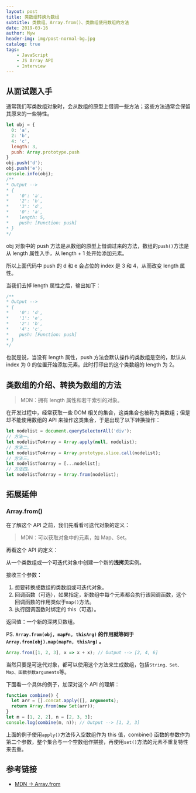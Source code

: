 ```yaml
---
layout: post
title: 类数组转换为数组
subtitle: 类数组、Array.from()、类数组使用数组的方法
date: 2019-03-16
author: Myw
header-img: img/post-normal-bg.jpg
catalog: true
tags:
    - JavaScript
    - JS Array API
    - Interview
---
```


## 从面试题入手

通常我们写类数组对象时，会从数组的原型上借调一些方法；这些方法通常会保留其原来的一些特性。

```js
let obj = {
  0: 'a',
  2: 'b',
  4: 'c',
  length: 3,
  push: Array.prototype.push
}
obj.push('d');
obj.push('e');
console.info(obj);
/**
* Output -->
* {
*    '0': 'a',
*    '2': 'b',
*    '3': 'd',
*    '0': 'a',
*    length: 5,
*    push: [Function: push]
* }
*/
```

obj 对象中的 push 方法是从数组的原型上借调过来的方法，数组的`push()`方法是从 length 属性入手，从 length + 1 处开始添加元素。

所以上面代码中 push 的 d 和 e 会占位的 index 是 3 和 4，从而改变 length 属性。

当我们去掉 length 属性之后，输出如下：

```js
/**
* Output -->
* {
*    '0': 'd',
*    '1': 'e',
*    '2': 'b',
*    '4': 'c',
*    push: [Function: push]
* }
*/
```

也就是说，当没有 length 属性，push 方法会默认操作的类数组是空的，默认从 index 为 0 的位置开始添加元素。此时打印出的这个类数组的 length 为 2。

## 类数组的介绍、转换为数组的方法

>MDN：拥有 length 属性和若干索引的对象。

在开发过程中，经常获取一些 DOM 相关的集合，这类集合也被称为类数组；但是却不能使用数组的 API 来操作这类集合，于是出现了以下转换操作：

```js
let nodelist = document.querySelectorAll('div');
// 方法一。
let nodelistToArray = Array.apply(null, nodelist);
// 方法二。
let nodelistToArray = Array.prototype.slice.call(nodelist);
// 方法三。
let nodelistToArray = [...nodelist];
// 方法四。
let nodelistToArray = Array.from(nodelist);
```

## 拓展延伸

### Array.from()

在了解这个 API 之前，我们先看看可迭代对象的定义：

>MDN：可以获取对象中的元素，如 Map、Set。

再看这个 API 的定义：

从一个类数组或一个可迭代对象中创建一个新的**浅拷贝**实例。

接收三个参数：

1. 想要转换成数组的类数组或可迭代对象。
2. 回调函数（可选），如果指定，新数组中每个元素都会执行该回调函数，这个回调函数的作用类似于`map()`方法。
3. 执行回调函数时绑定的 this（可选）。

返回值：一个新的深拷贝数组。

PS. **`Array.from(obj, mapFn, thisArg)` 的作用就等同于 `Array.from(obj).map(mapFn, thisArg)` 。**

```js
Array.from([1, 2, 3], x => x + x); // Output --> [2, 4, 6]
```

当然只要是可迭代对象，都可以使用这个方法来生成数组，包括`String、Set、Map、函数参数arguments`等。

下面看一个具体的例子，加深对这个 API 的理解：

```js
function combine() {
  let arr = [].concat.apply([], arguments);
  return Array.from(new Set(arr));
}
let m = [1, 2, 2], n = [2, 3, 3];
console.log(combine(m, n)); // Output --> [1, 2, 3]
```

上面的例子使用`apply()`方法传入空数组作为 this 值，combine() 函数的参数作为第二个参数，整个集合与一个空数组作拼接，再使用`set()`方法的元素不重复特性来去重。

## 参考链接

- [MDN -> Array.from](https://developer.mozilla.org/zh-CN/docs/Web/JavaScript/Reference/Global_Objects/Array/from)
